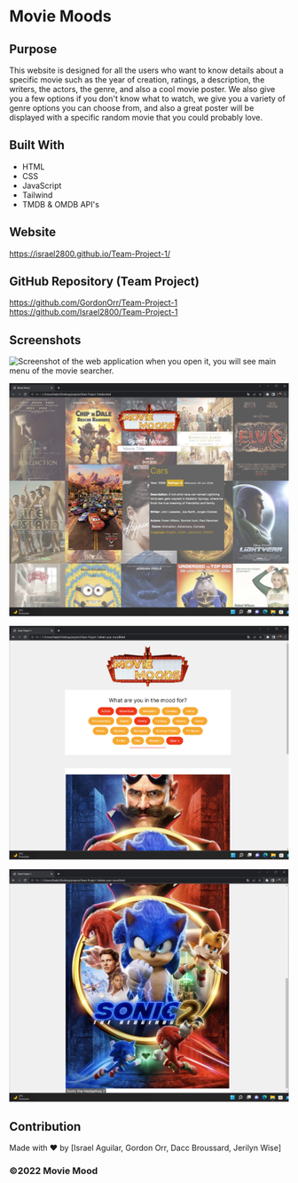 # Movie Moods

## Purpose
This website is designed for all the users who want to know details about a specific movie such as the year of creation, ratings, a description, the writers, the actors, the genre, and also a cool movie poster. We also give you a few options if you don't know what to watch, we give you a variety of genre options you can choose from, and also a great poster will be displayed with a specific random movie that you could probably love.

## Built With
* HTML
* CSS 
* JavaScript
* Tailwind
* TMDB & OMDB API's

## Website
https://israel2800.github.io/Team-Project-1/

## GitHub Repository (Team Project)
https://github.com/GordonOrr/Team-Project-1 
https://github.com/Israel2800/Team-Project-1

## Screenshots
![Screenshot of the web application when you open it, you will see main menu of the movie searcher.](assets/images/screenshot-1.png)

![Screenshot of the web application with an example of searching for a movie](assets/images/screenshot-2.png)

![Screenshot of the web application with an example of searching for a movie recommendation](assets/images/screenshot-3.png)

![Screenshot of the web application with an example of searching for a movie recommendation displayed as a poster](assets/images/screenshot-4.png)

## Contribution
Made with ❤️ by [Israel Aguilar, Gordon Orr, Dacc Broussard, Jerilyn Wise]

### ©️2022 Movie Mood
